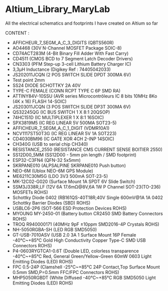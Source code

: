 # Altium_Library_MaryLab
All the electrical schematics and footprints I have created on Altium so far


CONTENT : 

- AFFICHEUR_7_SEGM_A_C_3_DIGITS (QBTS560R)
- AO4468 (30V N-Channel MOSFET Package SOIC-8)
- CD74ACT283M (4-Bit Binary Fill Adder With Fast Carry)
- CD4511 (CMOS BCD to 7 Segment Latch Decoder Drivers)
- CN3303 (PFM Step-up 3-cell Lithium Battery Charger IC)
- 3,3µH Inductance (Digikey Ref : 74405042033)
- JS202011JCQN (2 POS SWITCH SLIDE DPDT 300MA 6V)
- Test point 2mm
- SS24 DIODE SCHOTTKY 2A 40V
- TYPE-C FEMALE (CONN RCPT TYPE C 6P SMD RA)
- ATTINY84V-10SSU (AVR series Microcontrôleurs IC 8 bits 10MHz 8Ko (4K x 16) FLASH 14-SOIC)
- JS203011JCQN (3 POS SWITCH SLIDE DP3T 300MA 6V)
- QS32245QG (IC BUS SWITCH 1 X 8:1 20QSOP)
- 74HC151D (IC MULTIPLEXER 1 X 8:1 16SOIC)
- SPX3819M5 (IC REG LINEAR 5V 500MA SOT23-5)
- AFFICHEUR_7_SEGM_A_C_1_DIGIT (VDMR10A1)
- NCV1117ST50T3G (IC REG LINEAR 5V 1A SOT223)
- CD4030BM96 (IC GATE XOR 4CH 2-INP 14SOIC)
- CH340G (USB to serial chip CH340)
- RESISTANCE_2550 (RESISTANCE CMS CURRENT SENSE BOITIER 2550)
- SS12D00_5MM (SS12D00 - 5mm pin length / SMD footprint)
- ESP32-C3FN4 (QFN-32 5x5mm)
- SKRPANE010 (ALPSALPINE SKRPANE010 Push button)
- NEO-6M (Ublox NEO-6M GPS Module)
- ME6211C30M5G (LDO 3V3 500mA SOT-23-5)
- MK-12C02-G020 (Surface Mount 1A SPDT 6V Slide Switch)
- SSM3J338R,LF (12V 6A 17.6mΩ@8V,6A 1W P Channel SOT-23(TO-236) MOSFETs ROHS)
- Schottky Diode 0402 (RB161QS-40T18R;40V Single 600mV@1A 1A 0402 Schottky Barrier Diodes (SBD) ROHS)
- USBLC6-2P6 (SOT-566 ESD Protection Devices ROHS)
- MYOUNG MY-2450-01 (Battery button CR2450 SMD Battery Connectors ROHS)
- TROQ R940000171 (40MHz 9pF ±10ppm SMD2016-4P Crystals ROHS)
- NH-5050RGBA-SH (LED RGB SMD5050)
- GT-USB-7010ASV (USB 2.0 3A 1 Surface Mount 16P Female -40℃~+85℃ Gold High Conductivity Copper Type-C SMD USB Connectors ROHS)
- P4-0603RYGTCA1-0.6T (Double LED, colorless transparence -40℃~+85℃ Red, General Green/Yellow-Green 60mW 0603 Light Emitting Diodes (LED) ROHS)
- FPC 0.5-24P (Clamshell -25℃~+85℃ 24P Contact,Top Surface Mount 0.5mm SMD,P=0.5mm FFC/FPC Connectors ROHS)
- MHP5050RGBDT (White Diffused -40℃~+85℃ RGB SMD5050 Light Emitting Diodes (LED) ROHS)